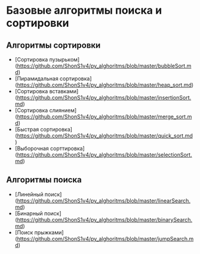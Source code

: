 # Базовые алгоритмы поиска и сортировки #

## Алгоритмы сортировки ##

- [Сортировка пузырьком] (https://github.com/ShonS1v4/py_alghoritms/blob/master/bubbleSort.md)
- [Пирамидальная сортировка] (https://github.com/ShonS1v4/py_alghoritms/blob/master/heap_sort.md)
- [Сортировка вставками] (https://github.com/ShonS1v4/py_alghoritms/blob/master/insertionSort.md)
- [Сортировка слиянием] (https://github.com/ShonS1v4/py_alghoritms/blob/master/merge_sort.md)
- [Быстрая сортировка] (https://github.com/ShonS1v4/py_alghoritms/blob/master/quick_sort.md)
- [Выборочная сорттировка] (https://github.com/ShonS1v4/py_alghoritms/blob/master/selectionSort.md)

## Алгоритмы поиска ##

- [Линейный поиск] (https://github.com/ShonS1v4/py_alghoritms/blob/master/linearSearch.md)
- [Бинарный поиск] (https://github.com/ShonS1v4/py_alghoritms/blob/master/binarySearch.md)
- [Поиск прыжками] (https://github.com/ShonS1v4/py_alghoritms/blob/master/jumpSearch.md)
